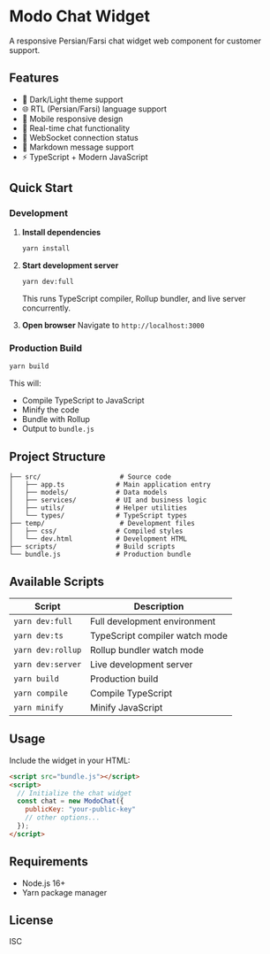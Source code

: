 # Modo Chat Widget

A responsive Persian/Farsi chat widget web component for customer support.

## Features

- 🌙 Dark/Light theme support
- 🌐 RTL (Persian/Farsi) language support
- 📱 Mobile responsive design
- 💬 Real-time chat functionality
- 🔗 WebSocket connection status
- 📝 Markdown message support
- ⚡ TypeScript + Modern JavaScript

## Quick Start

### Development

1. **Install dependencies**

   ```bash
   yarn install
   ```

2. **Start development server**

   ```bash
   yarn dev:full
   ```

   This runs TypeScript compiler, Rollup bundler, and live server concurrently.

3. **Open browser** Navigate to `http://localhost:3000`

### Production Build

```bash
yarn build
```

This will:

- Compile TypeScript to JavaScript
- Minify the code
- Bundle with Rollup
- Output to `bundle.js`

## Project Structure

```
├── src/                    # Source code
│   ├── app.ts             # Main application entry
│   ├── models/            # Data models
│   ├── services/          # UI and business logic
│   ├── utils/             # Helper utilities
│   └── types/             # TypeScript types
├── temp/                   # Development files
│   ├── css/               # Compiled styles
│   └── dev.html           # Development HTML
├── scripts/               # Build scripts
└── bundle.js              # Production bundle
```

## Available Scripts

| Script            | Description                    |
| ----------------- | ------------------------------ |
| `yarn dev:full`   | Full development environment   |
| `yarn dev:ts`     | TypeScript compiler watch mode |
| `yarn dev:rollup` | Rollup bundler watch mode      |
| `yarn dev:server` | Live development server        |
| `yarn build`      | Production build               |
| `yarn compile`    | Compile TypeScript             |
| `yarn minify`     | Minify JavaScript              |

## Usage

Include the widget in your HTML:

```html
<script src="bundle.js"></script>
<script>
  // Initialize the chat widget
  const chat = new ModoChat({
    publicKey: "your-public-key"
    // other options...
  });
</script>
```

## Requirements

- Node.js 16+
- Yarn package manager

## License

ISC
